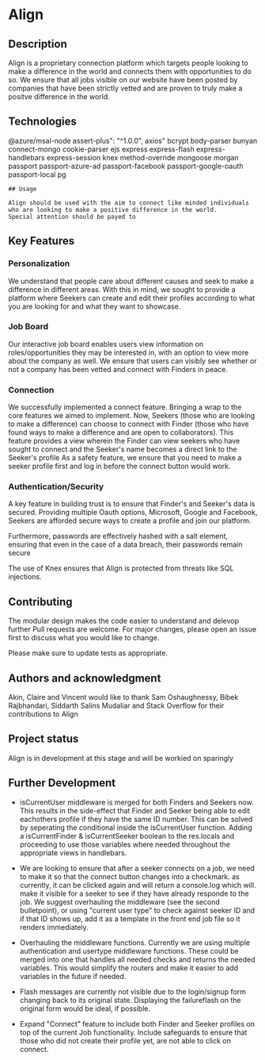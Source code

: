 # Align

## Description

Align is a proprietary connection platform which targets people looking to make a difference in the world and connects them with opportunities to do so.
We ensure that all jobs visible on our website have been posted by companies that have been strictly vetted and are proven to truly make a positve difference in the world.

## Technologies

@azure/msal-node
assert-plus": "^1.0.0",
axios"
bcrypt
body-parser
bunyan
connect-mongo
cookie-parser
ejs
express
express-flash
express-handlebars
express-session
knex
method-override
mongoose
morgan
passport
passport-azure-ad
passport-facebook
passport-google-oauth
passport-local
pg

```
## Usage

Align should be used with the aim to connect like minded individuals who are looking to make a positive difference in the world.
Special attention should be payed to
```

## Key Features

### Personalization

We understand that people care about different causes and seek to make a difference in different areas. With this in mind, we sought to provide a platform where Seekers can create and edit their profiles according to what you are looking for and what they want to showcase.

### Job Board

Our interactive job board enables users view information on roles/opportunities they may be interested in, with an option to view more about the company as well. We ensure that users can visibly see whether or not a company has been vetted and connect with Finders in peace.

### Connection

We successfully implemented a connect feature. Bringing a wrap to the core features we aimed to implement.
Now, Seekers (those who are looking to make a difference) can choose to connect with Finder (those who have found ways to make a difference and are open to collaborators). This feature provides a view wherein the Finder can view seekers who have sought to connect and the Seeker's name becomes a direct link to the Seeker's profile
As a safety feature, we ensure that you need to make a seeker profile first and log in before the connect button would work.

### Authentication/Security

A key feature in building trust is to ensure that Finder's and Seeker's data is secured. Providing multiple Oauth options, Microsoft, Google and Facebook, Seekers are afforded secure ways to create a profile and join our platform.

Furthermore, passwords are effectively hashed with a salt element, ensuring that even in the case of a data breach, their passwords remain secure

The use of Knex ensures that Align is protected from threats like SQL injections.

## Contributing

The modular design makes the code easier to understand and delevop further
Pull requests are welcome. For major changes, please open an issue first to discuss what you would like to change.

Please make sure to update tests as appropriate.

## Authors and acknowledgment

Akin, Claire and Vincent would like to thank Sam Oshaughnessy, Bibek Rajbhandari, Siddarth Salins Mudaliar and Stack Overflow for their contributions to Align

## Project status

Align is in development at this stage and will be workied on sparingly

## Further Development

- isCurrentUser middleware is merged for both Finders and Seekers now. This results in the side-effect that Finder and Seeker being able to edit eachothers profile if they have the same ID number. This can be solved by seperating the conditional inside the isCurrentUser function. Adding a isCurrentFinder & isCurrentSeeker boolean to the res.locals and proceeding to use those variables where needed throughout the appropriate views in handlebars.

- We are looking to ensure that after a seeker connects on a job, we need to make it so that the connect button changes into a checkmark. as currently, it can be clicked again and will return a console.log which will. make it visible for a seeker to see if they have already responde to the job.
  We suggest overhauling the middleware (see the second bulletpoint), or using "current user type" to check against seeker ID and if that ID shows up, add it as a template in the front end job file so it renders immediately.

- Overhauling the middleware functions. Currently we are using multiple authentication and usertype middleware functions. These could be merged into one that handles all needed checks and returns the needed variables. This would simplify the routers and make it easier to add variables in the future if needed.

- Flash messages are currently not visible due to the login/signup form changing back to its original state. Displaying the failureflash on the original form would be ideal, if possible.

- Expand "Connect" feature to include both Finder and Seeker profiles on top of the current Job functionality. Include safeguards to ensure that those who did not create their profile yet, are not able to click on connect.
